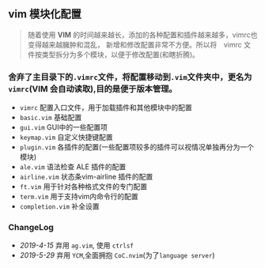 ## vim 模块化配置

> 随着使用 **VIM** 的时间越来越长，添加的各种配置和插件越来越多，vimrc也变得越来越臃肿和混乱，
> 新增和修改配置非常不方便。所以将　vimrc 文件按类型拆分为多个模块，以便于修改配置(和瞎折腾)。

### 舍弃了主目录下的`.vimrc`文件，将配置移动到`.vim`文件夹中，更名为`vimrc`(VIM 会自动读取),目的是便于版本管理。

+ `vimrc` 配置入口文件，用于加载插件和其他模块中的配置
+ `basic.vim` 基础配置
+ `gui.vim`   GUI中的一些配置项
+ `keymap.vim` 自定义快捷键配置
+ `plugin.vim` 各插件的配置(一些配置项较多的插件可以视情况单独再分为一个模块)
+ `ale.vim`    语法检查 ALE 插件的配置
+ `airline.vim` 状态条vim-airline 插件的配置
+ `ft.vim` 用于针对各种格式文件的专门配置
+ `term.vim` 用于支持vim内命令行的配置
+ `completion.vim` 补全设置

### ChangeLog

+ *2019-4-15* 弃用 `ag.vim`, 使用 `ctrlsf`
+ *2019-5-29* 弃用 `YCM`,全面拥抱 `CoC.nvim`(为了`language server`)
